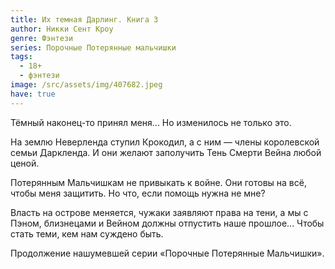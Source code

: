 ```yaml
---
title: Их темная Дарлинг. Книга 3
author: Никки Сент Кроу
genre: Фэнтези
series: Порочные Потерянные мальчишки
tags:
  - 18+
  - фэнтези
image: /src/assets/img/407682.jpeg
have: true
---
```

Тёмный наконец-то принял меня... Но изменилось не только это.

На землю Неверленда ступил Крокодил, а с ним — члены королевской семьи Даркленда. И они желают заполучить Тень Смерти Вейна любой ценой.

Потерянным Мальчишкам не привыкать к войне. Они готовы на всё, чтобы меня защитить. Но что, если помощь нужна не мне?

Власть на острове меняется, чужаки заявляют права на тени, а мы с Пэном, близнецами и Вейном должны отпустить наше прошлое... Чтобы стать теми, кем нам суждено быть.

Продолжение нашумевшей серии «Порочные Потерянные Мальчишки».
